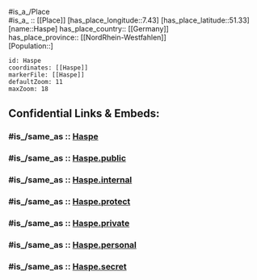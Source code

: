 ﻿---
confidential: public
isDeleted: false
location:
- 51.33
- 7.43
mapmarker: city
mapzoom:
- 7
- 12
SpocWebEntityId: 30792
tags:
- geo/City
type: City
---

#is_a_/Place  
#is_a_ :: [[Place]] 
[has_place_longitude::7.43] 
[has_place_latitude::51.33] 
[name::Haspe] 
has_place_country:: [[Germany]]  
has_place_province:: [[NordRhein-Westfahlen]]  
[Population::] 



```leaflet
id: Haspe
coordinates: [[Haspe]] 
markerFile: [[Haspe]] 
defaultZoom: 11 
maxZoom: 18
```


## Confidential Links & Embeds: 

### #is_/same_as :: [Haspe](/_Standards/Earth/Continent/Europe/Europe~Central/Germany/Germany~West/Nordrhein-Westfalen/counties~NW/Hagen/Haspe.md) 

### #is_/same_as :: [Haspe.public](/_public/Earth/Continent/Europe/Europe~Central/Germany/Germany~West/Nordrhein-Westfalen/counties~NW/Hagen/Haspe.public.md) 

### #is_/same_as :: [Haspe.internal](/_internal/Earth/Continent/Europe/Europe~Central/Germany/Germany~West/Nordrhein-Westfalen/counties~NW/Hagen/Haspe.internal.md) 

### #is_/same_as :: [Haspe.protect](/_protect/Earth/Continent/Europe/Europe~Central/Germany/Germany~West/Nordrhein-Westfalen/counties~NW/Hagen/Haspe.protect.md) 

### #is_/same_as :: [Haspe.private](/_private/Earth/Continent/Europe/Europe~Central/Germany/Germany~West/Nordrhein-Westfalen/counties~NW/Hagen/Haspe.private.md) 

### #is_/same_as :: [Haspe.personal](/_personal/Earth/Continent/Europe/Europe~Central/Germany/Germany~West/Nordrhein-Westfalen/counties~NW/Hagen/Haspe.personal.md) 

### #is_/same_as :: [Haspe.secret](/_secret/Earth/Continent/Europe/Europe~Central/Germany/Germany~West/Nordrhein-Westfalen/counties~NW/Hagen/Haspe.secret.md)

